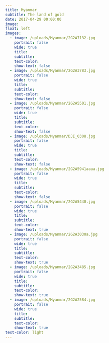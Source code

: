 ```yaml
---
title: Myanmar
subtitle: The land of gold
date: 2017-04-29 00:00:00
image:
float: left
images:
  - image: /uploads/Myanmar/2G2A7132.jpg
    portrait: false
    wide: true
    title:
    subtitle:
    text-color:
    show-text: false
  - image: /uploads/Myanmar/2G2A3783.jpg
    portrait: false
    wide: true
    title:
    subtitle:
    text-color:
    show-text: false
  - image: /uploads/Myanmar/2G2A5501.jpg
    portrait: false
    wide: true
    title:
    subtitle:
    text-color:
    show-text: false
  - image: /uploads/Myanmar/DJI_0308.jpg
    portrait: false
    wide: true
    title:
    subtitle:
    text-color:
    show-text: false
  - image: /uploads/Myanmar/2G2A5941aaaa.jpg
    portrait: false
    wide: true
    title:
    subtitle:
    text-color:
    show-text: false
  - image: /uploads/Myanmar/2G2A5440.jpg
    portrait: false
    wide: true
    title:
    subtitle:
    text-color:
    show-text: true
  - image: /uploads/Myanmar/2G2A3030a.jpg
    portrait: false
    wide: true
    title:
    subtitle:
    text-color:
    show-text: true
  - image: /uploads/Myanmar/2G2A3485.jpg
    portrait: false
    wide: true
    title:
    subtitle:
    text-color:
    show-text: true
  - image: /uploads/Myanmar/2G2A2584.jpg
    portrait: false
    wide: true
    title:
    subtitle:
    text-color:
    show-text: true
text-color: light
---
```


